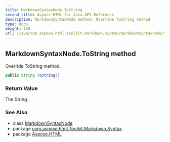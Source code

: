 ```yaml
---
title: MarkdownSyntaxNode.ToString
second_title: Aspose.HTML for Java API Reference
description: MarkdownSyntaxNode method. Override ToString method
type: docs
weight: 150
url: /java/com.aspose.html.toolkit.markdown.syntax/markdownsyntaxnode/toString/
---
```

## MarkdownSyntaxNode.ToString method

Override ToString method.

```java
public String ToString()
```

### Return Value

The String.

### See Also

* class [MarkdownSyntaxNode](../)
* package [com.aspose.html.Toolkit.Markdown.Syntax](../../markdownsyntaxnode/)
* package [Aspose.HTML](../../../)
